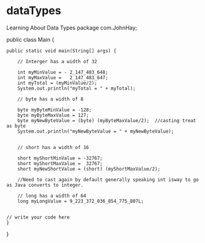 # dataTypes
Learning About Data Types
package com.JohnHay;

public class Main {

    public static void main(String[] args) {

        // Interger has a width of 32
        
        int myMinValue = - 2_147_483_648;
        int myMaxValue =   2_147_483_647;
        int myTotal = (myMinValue/2);
        System.out.println("myTotal = " + myTotal);

        // byte has a width of 8
        
        byte myByteMinValue = -128;
        byte myByteMaxValue = 127;
        byte myNewByteValue = (byte) (myByteMaxValue/2);  //casting treat as byte
        System.out.println("myNewByteValue = " + myNewByteValue);


        // short has a width of 16
        
        short myShortMinValue = -32767;
        short myShortMaxValue =  32767;
        short myNewShortValue = (short) (myShortMaxValue/2); 
        
        //Need to cast again by default generally speaking int isway to go as Java converts to integer.

        // long has a width of 64
        long myLongValue = 9_223_372_036_854_775_807L;


	// write your code here
    }
}
